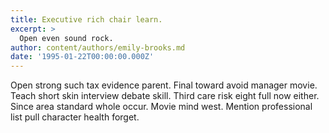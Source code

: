 ```yaml
---
title: Executive rich chair learn.
excerpt: >
  Open even sound rock.
author: content/authors/emily-brooks.md
date: '1995-01-22T00:00:00.000Z'
---
```

Open strong such tax evidence parent. Final toward avoid manager movie. Teach short skin interview debate skill. Third care risk eight full now either. Since area standard whole occur. Movie mind west. Mention professional list pull character health forget.